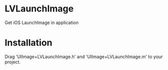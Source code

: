 # LVLaunchImage
Get iOS LaunchImage in application
# Installation
Drag 'UIImage+LVLaunchImage.h' and 'UIImage+LVLaunchImage.m' to your project.
